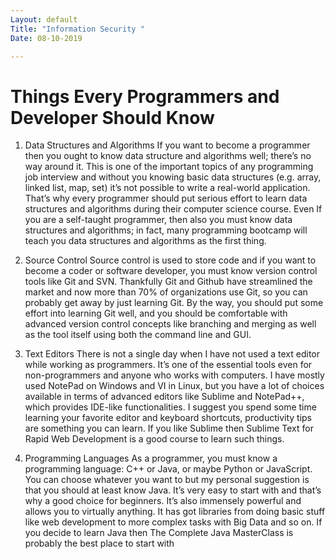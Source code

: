 ```yaml
---
Layout: default
Title: "Information Security "
Date: 08-10-2019

---
```


# Things Every Programmers and Developer Should Know

1. Data Structures and Algorithms
If you want to become a programmer then you ought to know data structure and algorithms well; there’s no way around it.
This is one of the important topics of any programming job interview and without you knowing basic data structures (e.g. array, linked list, map, set) it’s not possible to write a real-world application.
That’s why every programmer should put serious effort to learn data structures and algorithms during their computer science course.
Even If you are a self-taught programmer, then also you must know data structures and algorithms; in fact, many programming bootcamp will teach you data structures and algorithms as the first thing.

2. Source Control
Source control is used to store code and if you want to become a coder or software developer, you must know version control tools like Git and SVN.
Thankfully Git and Github have streamlined the market and now more than 70% of organizations use Git, so you can probably get away by just learning Git.
By the way, you should put some effort into learning Git well, and you should be comfortable with advanced version control concepts like branching and merging as well as the tool itself using both the command line and GUI.

3.  Text Editors
There is not a single day when I have not used a text editor while working as programmers. It’s one of the essential tools even for non-programmers and anyone who works with computers.
I have mostly used NotePad on Windows and VI in Linux, but you have a lot of choices available in terms of advanced editors like Sublime and NotePad++, which provides IDE-like functionalities.
I suggest you spend some time learning your favorite editor and keyboard shortcuts, productivity tips are something you can learn. If you like Sublime then Sublime Text for Rapid Web Development is a good course to learn such things.

4.  Programming Languages
As a programmer, you must know a programming language: C++ or Java, or maybe Python or JavaScript. You can choose whatever you want to but my personal suggestion is that you should at least know Java.
It’s very easy to start with and that’s why a good choice for beginners. It’s also immensely powerful and allows you to virtually anything.
It has got libraries from doing basic stuff like web development to more complex tasks with Big Data and so on. If you decide to learn Java then The Complete Java MasterClass is probably the best place to start with